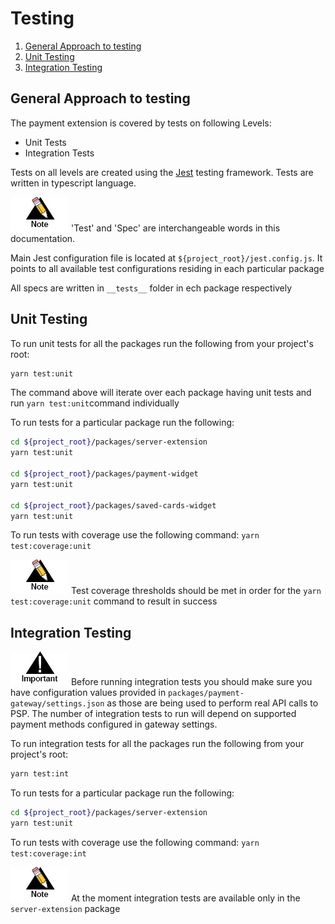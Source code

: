 # Testing <!-- omit in toc -->

1. [General Approach to testing](#general-approach-to-testing)
2. [Unit Testing](#unit-testing)
3. [Integration Testing](#integration-testing)

## General Approach to testing

The payment extension is covered by tests on following Levels:

- Unit Tests
- Integration Tests

Tests on all levels are created using the [Jest](https://jestjs.io/) testing framework. Tests are written in typescript language.

![Note](images/note.jpg) 'Test' and 'Spec' are interchangeable words in this documentation.

Main Jest configuration file is located at `${project_root}/jest.config.js`. It points to all available test configurations residing in each particular package

All specs are written in `__tests__` folder in ech package respectively

## Unit Testing

To run unit tests for all the packages run the following from your project's root:

```bash
yarn test:unit
```

The command above will iterate over each package having unit tests and run `yarn test:unit`command individually

To run tests for a particular package run the following:

```bash
cd ${project_root}/packages/server-extension
yarn test:unit

cd ${project_root}/packages/payment-widget
yarn test:unit

cd ${project_root}/packages/saved-cards-widget
yarn test:unit
```

To run tests with coverage use the following command: `yarn test:coverage:unit`

![Note](images/note.jpg) Test coverage thresholds should be met in order for the `yarn test:coverage:unit` command to result in success

## Integration Testing

![Important](images/important.jpg) Before running integration tests you should make sure you have configuration values provided in `packages/payment-gateway/settings.json` as those are being used to perform real API calls to PSP. The number of integration tests to run will depend on supported payment methods configured in gateway settings.

To run integration tests for all the packages run the following from your project's root:

```bash
yarn test:int
```

To run tests for a particular package run the following:

```bash
cd ${project_root}/packages/server-extension
yarn test:unit
```

To run tests with coverage use the following command: `yarn test:coverage:int`

![Note](images/note.jpg) At the moment integration tests are available only in the `server-extension` package